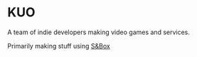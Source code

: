 # KUO
A team of indie developers making video games and services.

Primarily making stuff using [S&Box](https://sbox.game/)
